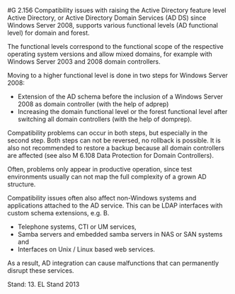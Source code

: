 #G 2.156 Compatibility issues with raising the Active Directory feature level
Active Directory, or Active Directory Domain Services (AD DS) since Windows Server 2008, supports various functional levels (AD functional level) for domain and forest.

The functional levels correspond to the functional scope of the respective operating system versions and allow mixed domains, for example with Windows Server 2003 and 2008 domain controllers.

Moving to a higher functional level is done in two steps for Windows Server 2008:

* Extension of the AD schema before the inclusion of a Windows Server 2008 as domain controller (with the help of adprep)
* Increasing the domain functional level or the forest functional level after switching all domain controllers (with the help of domprep).


Compatibility problems can occur in both steps, but especially in the second step. Both steps can not be reversed, no rollback is possible. It is also not recommended to restore a backup because all domain controllers are affected (see also M 6.108 Data Protection for Domain Controllers).

Often, problems only appear in productive operation, since test environments usually can not map the full complexity of a grown AD structure.

Compatibility issues often also affect non-Windows systems and applications attached to the AD service. This can be LDAP interfaces with custom schema extensions, e.g. B.

* Telephone systems, CTI or UM services,
* Samba servers and embedded samba servers in NAS or SAN systems and
* Interfaces on Unix / Linux based web services.


As a result, AD integration can cause malfunctions that can permanently disrupt these services.

Stand: 13. EL Stand 2013



